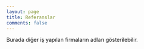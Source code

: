 ```yaml
---
layout: page
title: Referanslar
comments: false
---
```


Burada diğer iş yapılan firmaların adları gösterilebilir.

